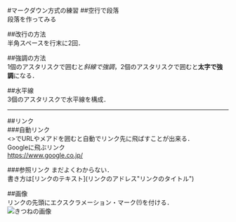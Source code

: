#マークダウン方式の練習
##空行で段落  
段落を作ってみる

##改行の方法  
半角スペースを行末に2回．  
  
##強調の方法  
1個のアスタリスクで囲むと*斜線で強調*，2個のアスタリスクで囲むと**太字で強調**になる．

##水平線  
3個のアスタリスクで水平線を構成．  
***

##リンク  
###自動リンク  
<>でURLやメアドを囲むと自動でリンク先に飛ばすことが出来る．  
Googleに飛ぶリンク  
<https://www.google.co.jp/>  

###参照リンク
まだよくわからない．  
書き方は\[リンクのテキスト\](リンクのアドレス"リンクのタイトル")  

##画像  
リンクの先頭にエクスクラメーション・マーク(!)を付ける．  
![きつねの画像](http://blog-imgs-42-origin.fc2.com/r/e/a/realgraphica/R0011210.jpg"キツネ村")

